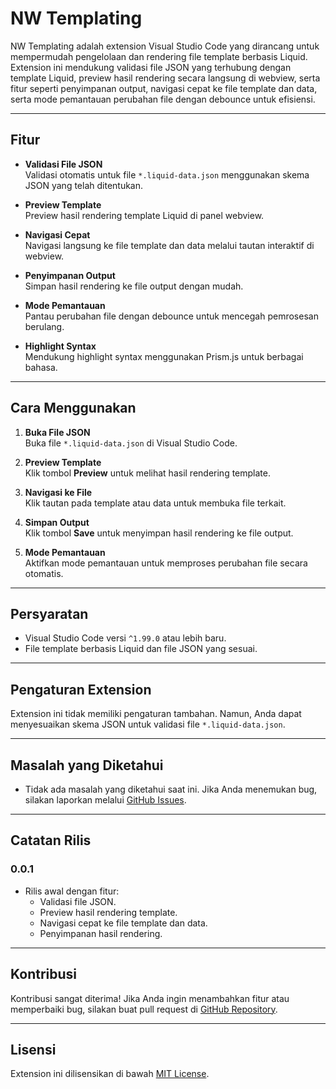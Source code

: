 # NW Templating

NW Templating adalah extension Visual Studio Code yang dirancang untuk mempermudah pengelolaan dan rendering file template berbasis Liquid. Extension ini mendukung validasi file JSON yang terhubung dengan template Liquid, preview hasil rendering secara langsung di webview, serta fitur seperti penyimpanan output, navigasi cepat ke file template dan data, serta mode pemantauan perubahan file dengan debounce untuk efisiensi.

---

## Fitur

- **Validasi File JSON**  
  Validasi otomatis untuk file `*.liquid-data.json` menggunakan skema JSON yang telah ditentukan.

- **Preview Template**  
  Preview hasil rendering template Liquid di panel webview.

- **Navigasi Cepat**  
  Navigasi langsung ke file template dan data melalui tautan interaktif di webview.

- **Penyimpanan Output**  
  Simpan hasil rendering ke file output dengan mudah.

- **Mode Pemantauan**  
  Pantau perubahan file dengan debounce untuk mencegah pemrosesan berulang.

- **Highlight Syntax**  
  Mendukung highlight syntax menggunakan Prism.js untuk berbagai bahasa.

---

## Cara Menggunakan

1. **Buka File JSON**  
   Buka file `*.liquid-data.json` di Visual Studio Code.

2. **Preview Template**  
   Klik tombol **Preview** untuk melihat hasil rendering template.

3. **Navigasi ke File**  
   Klik tautan pada template atau data untuk membuka file terkait.

4. **Simpan Output**  
   Klik tombol **Save** untuk menyimpan hasil rendering ke file output.

5. **Mode Pemantauan**  
   Aktifkan mode pemantauan untuk memproses perubahan file secara otomatis.

---

## Persyaratan

- Visual Studio Code versi `^1.99.0` atau lebih baru.
- File template berbasis Liquid dan file JSON yang sesuai.

---

## Pengaturan Extension

Extension ini tidak memiliki pengaturan tambahan. Namun, Anda dapat menyesuaikan skema JSON untuk validasi file `*.liquid-data.json`.

---

## Masalah yang Diketahui

- Tidak ada masalah yang diketahui saat ini. Jika Anda menemukan bug, silakan laporkan melalui [GitHub Issues](https://github.com/username/repository/issues).

---

## Catatan Rilis

### 0.0.1

- Rilis awal dengan fitur:
  - Validasi file JSON.
  - Preview hasil rendering template.
  - Navigasi cepat ke file template dan data.
  - Penyimpanan hasil rendering.

---

## Kontribusi

Kontribusi sangat diterima! Jika Anda ingin menambahkan fitur atau memperbaiki bug, silakan buat pull request di [GitHub Repository](https://github.com/username/repository).

---

## Lisensi

Extension ini dilisensikan di bawah [MIT License](https://opensource.org/licenses/MIT).